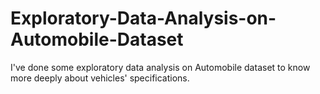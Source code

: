 # Exploratory-Data-Analysis-on-Automobile-Dataset
I've done some exploratory data analysis on Automobile dataset to know more deeply about vehicles' specifications.
